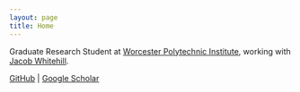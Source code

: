 ```yaml
---
layout: page
title: Home
---
```


Graduate Research Student at [Worcester Polytechnic Institute](https://web.cs.wpi.edu/), working with [Jacob Whitehill](https://users.wpi.edu/~jrwhitehill/).

[GitHub](https://github.com/pgardias) | [Google Scholar](https://scholar.google.com/citations?user=LpoiVbkAAAAJ) 
